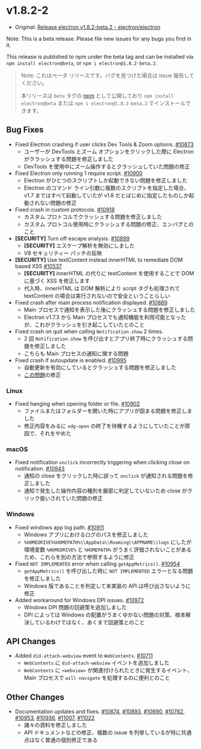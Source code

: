 # v1.8.2-2

* Original: [Release electron v1.8.2-beta.2 - electron/electron](https://github.com/electron/electron/releases/tag/v1.8.2-beta.2)

Note: This is a beta release. Please file new issues for any bugs you find in it.

This release is published to npm under the beta tag and can be installed via `npm install electron@beta`, or `npm i electron@1.8.2-beta.2`.

> Note: これはベータ リリースです。バグを見つけた場合は issue 報告してください。
>
> 本リリースは `beta` タグの [npm](https://www.npmjs.com/package/electron) として公開しており `npm install electron@beta` または `npm i electron@1.8.2-beta.2` でインストールできます。

## Bug Fixes

* Fixed Electron crashing if user clicks Dev Tools & Zoom options. [#10873](https://github.com/electron/electron/pull/10873)
  * ユーザーが DevTools とズーム オプションをクリックした際に Electron がクラッシュする問題を修正しました
  * DevTools を使用中にズーム操作するとクラッシュしていた問題の修正
* Fixed Electron only running 1 require script. [#10900](https://github.com/electron/electron/pull/10900)
  * Electron がひとつのスクリプトしか起動できない問題を修正しました
  * Electron のコマンド ライン引数に複数のスクリプトを指定した場合、v1.7 まではすべて起動していたが v1.8 だとはじめに指定したものしか起動されない問題の修正
* Fixed crash in custom protocols. [#10918](https://github.com/electron/electron/pull/10918)
  * カスタム プロトコルでクラッシュする問題を修正しました
  * カスタム プロトコル使用時にクラッシュする問題の修正、エンバグとのこと
* **[SECURITY]** Turn off escape analysis. [#10899](https://github.com/electron/electron/pull/10899)
  * **[SECURITY]** エスケープ解析を無効にしました
  * V8 セキュリティー パッチの反映
* **[SECURITY]** Use textContent instead innerHTML to remediate DOM based XSS [#10537](https://github.com/electron/electron/pull/10537)
  * **[SECURITY]** innerHTML の代りに textContent を使用することで DOM に基づく XSS を修正します
  * 代入時、innerHTML は DOM 解析により script タグも処理されて textContent の場合は実行されないので安全ということらしい
* Fixed crash after main process notification displayed. [#10889](https://github.com/electron/electron/pull/10889)
  * Main プロセスで通知を表示した後にクラッシュする問題を修正しました
  * Electron v1.7.3 から Main プロセスでも通知機能を利用可能となったが、これがクラッシュを引き起こしていたとのこと
* Fixed crash on quit when calling `Notification.show` 2 times.
  *  2 回 `Notification.show` を呼び出すとアプリ終了時にクラッシュする問題を修正しました
  * こちらも Main プロセスの通知に関する問題
* Fixed crash if autoupdate is enabled. [#10995](https://github.com/electron/electron/pull/10995)
  * 自動更新を有効にしているとクラッシュする問題を修正しました
  * [この問題](https://github.com/electron/electron/issues/10433)の修正

### Linux

* Fixed hanging when opening folder or file. [#10902](https://github.com/electron/electron/pull/10902)
  * ファイルまたはフォルダーを開いた時にアプリが固まる問題を修正しました
  * 修正内容をみるに `xdg-open` の終了を待機するようにしていたことが原因で、それをやめた

### macOS

* Fixed notification `onclick` incorrectly triggering when clicking close on notification. [#10943](https://github.com/electron/electron/pull/10943)
  * 通知の close をクリックした時に誤って `onclick` が通知される問題を修正しました
  * 通知で発生した操作内容の種別を厳密に判定していないため close がクリック扱いされていた問題の修正

### Windows

* Fixed windows app log path. [#10911](https://github.com/electron/electron/pull/10911)
  * Windows アプリにおけるログのパスを修正しました
  * `%HOMEDRIVE%%HOMEPATH%\\AppData\\Roaming\\APPNAME\\logs` にしたが 環境変数 `%HOMEDRIVE%` と `%HOMEPATH%` がうまく評価されないことがあるため、これらを別の方法で参照するように修正
* Fixed `NOT IMPLEMENTED` error when calling `getAppMetrics()`. [#10954](https://github.com/electron/electron/pull/10954)
  * `getAppMetrics()` を呼び出した時に `NOT IMPLEMENTED` エラーとなる問題を修正しました
  * Windows 版であることを判定して未実装の API は呼び出さないように修正
* Added workaround for Windows DPI issues. [#10972](https://github.com/electron/electron/pull/10972)
  * Windows DPI 問題の回避策を追加しました
  * DPI によっては Windows の配置がうまくゆかない問題の対策、根本解決しているわけではなく、あくまで回避策とのこと

## API Changes

* Added `did-attach-webview` event to `WebContents`. [#10711](https://github.com/electron/electron/pull/10711)
  * `WebContents` に `did-attach-webview` イベントを追加しました
  * `WebContents` に `<webview>` が関連付けられたときに発生するイベント、Main プロセスで `will-navigate` を処理するのに便利とのこと

## Other Changes

* Documentation updates and fixes. [#10874](https://github.com/electron/electron/pull/10874), [#10893](https://github.com/electron/electron/pull/10893), [#10890](https://github.com/electron/electron/pull/10890), [#10762](https://github.com/electron/electron/pull/10762), [#10953](https://github.com/electron/electron/pull/10953), [#10936](https://github.com/electron/electron/pull/10936), [#11007](https://github.com/electron/electron/pull/11007), [#11022](https://github.com/electron/electron/pull/11022)
  * 諸々の資料を修正しました
  * API ドキュメントなどの修正、複数の issue を列挙しているが特に共通点はなく普通の個別修正である
